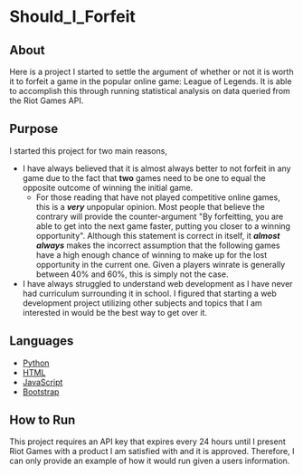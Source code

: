 # Should_I_Forfeit
## About
Here is a project I started to settle the argument of whether or not it is worth it to forfeit a game in the popular online game: League of Legends. It is able to accomplish this through running statistical analysis on data queried from the Riot Games API.

## Purpose
I started this project for two main reasons,
- I have always believed that it is almost always better to not forfeit in any game due to the fact that **two** games need to be one to equal the opposite outcome of winning the initial game.
    - For those reading that have not played competitive online games, this is a ***very*** unpopular opinion. Most people that believe the contrary will provide the counter-argument "By forfeitting, you are able to get into the next game faster, putting you closer to a winning opportunity". Although this statement is correct in itself, it ***almost always*** makes the incorrect assumption that the following games have a high enough chance of winning to make up for the lost opportunity in the current one. Given a players winrate is generally between 40% and 60%, this is simply not the case.
- I have always struggled to understand web development as I have never had curriculum surrounding it in school. I figured that starting a web development project utilizing other subjects and topics that I am interested in would be the best way to get over it.

## Languages
- [Python](https://www.python.org/)
- [HTML](https://html.com/)
- [JavaScript](https://www.javascript.com/)
- [Bootstrap](https://getbootstrap.com/)

## How to Run
This project requires an API key that expires every 24 hours until I present Riot Games with a product I am satisfied with and it is approved. Therefore, I can only provide an example of how it would run given a users information.
